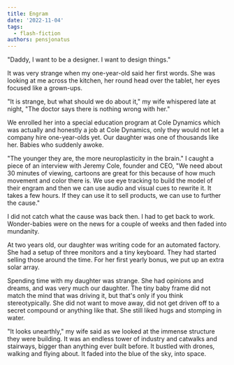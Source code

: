 ```yaml
---
title: Engram
date: '2022-11-04'
tags:
  - flash-fiction
authors: pensjonatus
---
```


"Daddy, I want to be a designer. I want to design things."

<!-- truncate -->

It was very strange when my one-year-old said her first words. She was looking
at me across the kitchen, her round head over the tablet, her eyes focused like
a grown-ups.

"It is strange, but what should we do about it," my wife whispered late at
night, "The doctor says there is nothing wrong with her."

We enrolled her into a special education program at Cole Dynamics which was
actually and honestly a job at Cole Dynamics, only they would not let a company
hire one-year-olds yet. Our daughter was one of thousands like her. Babies who
suddenly awoke.

"The younger they are, the more neuroplasticity in the brain." I caught a piece
of an interview with Jeremy Cole, founder and CEO, "We need about 30 minutes of
viewing, cartoons are great for this because of how much movement and color
there is. We use eye tracking to build the model of their engram and then we can
use audio and visual cues to rewrite it. It takes a few hours. If they can use
it to sell products, we can use to further the cause."

I did not catch what the cause was back then. I had to get back to work.
Wonder-babies were on the news for a couple of weeks and then faded into
mundanity.

At two years old, our daughter was writing code for an automated factory. She
had a setup of three monitors and a tiny keyboard. They had started selling
those around the time. For her first yearly bonus, we put up an extra solar
array.

Spending time with my daughter was strange. She had opinions and dreams, and was
very much our daughter. The tiny baby frame did not match the mind that was
driving it, but that's only if you think stereotypically. She did not want to
move away, did not get driven off to a secret compound or anything like that.
She still liked hugs and stomping in water.

"It looks unearthly," my wife said as we looked at the immense structure they
were building. It was an endless tower of industry and catwalks and stairways,
bigger than anything ever built before. It bustled with drones, walking and
flying about. It faded into the blue of the sky, into space.
